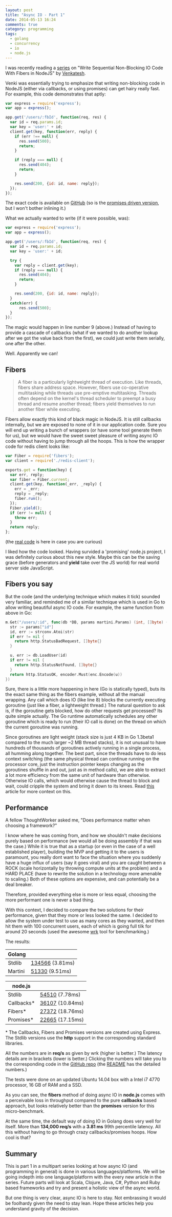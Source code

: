 ```yaml
---
layout: post
title: "Async IO - Part 1"
date: 2014-05-13 16:24
comments: true
category: programming
tags:
  - golang
  - concurrency
  - io
  - node.js
---
```


I was recently reading a [series](http://venkateshcm.com/2014/04/Reactor-Pattern-Part-4-Write-Sequential-Non-Blocking-IO-Code-With-Fibers-In-NodeJS/) on "Write Sequential Non-Blocking IO Code With Fibers in NodeJS" by [Venkatesh](http://venkateshcm.com/).

Venki was essentially trying to emphasize that writing non-blocking code in NodeJS (either via callbacks, or using promises) can get hairy really fast. For example, this code demonstrates that aptly:

```javascript Callback driven NodeJS
var express = require('express');
var app = express();

app.get('/users/:fbId', function(req, res) {
  var id = req.params.id;
  var key = 'user:' + id;
  client.get(key, function(err, reply) {
    if (err !== null) {
      res.send(500);
      return;
    }

    if (reply === null) {
      res.send(404);
      return;
    }

    res.send(200, {id: id, name: reply});
  });
});

```

The exact code is available on [GitHub](https://github.com/kidoman/fibrous/blob/master/nodejs/callback.js#L59-L72) (so is the [promises driven version](https://github.com/kidoman/fibrous/blob/master/nodejs/promise.js#L55-L65), but I won't bother inlining it.)

What we actually wanted to write (if it were possible, was):

```javascript Not plain old JavaScript
var express = require('express');
var app = express();

app.get('/users/:fbId', function(req, res) {
  var id = req.params.id;
  var key = 'user:' + id;

  try {
    var reply = client.get(key);
    if (reply === null) {
      res.send(404);
      return;
    }

    res.send(200, {id: id, name: reply});
  }
  catch(err) {
      res.send(500);
  }
});
```

The magic would happen in line number 9 (above.) Instead of having to provide a cascade of callbacks (what if we wanted to do another lookup after we got the value back from the first), we could just write them serially, one after the other.

Well. Apparently we can!

## Fibers

> A fiber is a particularly lightweight thread of execution. Like threads, fibers share address space. However, fibers use co-operative multitasking while threads use pre-emptive multitasking. Threads often depend on the kernel's thread scheduler to preempt a busy thread and resume another thread; fibers yield themselves to run another fiber while executing.

Fibers allow exactly this kind of black magic in NodeJS. It is still callbacks internally, but we are exposed to none of it in our application code. Sure you will end up writing a bunch of wrappers (or have some tool generate them for us), but we would have the sweet sweet pleasure of writing async IO code without having to jump through all the hoops. This is how the wrapper code for redis client looks like:

```javascript
var Fiber = require('fibers');
var client = require('./redis-client');

exports.get = function(key) {
  var err, reply;
  var fiber = Fiber.current;
  client.get(key, function(_err, _reply) {
    err = _err;
    reply = _reply;
    fiber.run();
  });
  Fiber.yield();
  if (err != null) {
    throw err;
  }
  return reply;
};
```

(the [real code](https://github.com/kidoman/fibrous/blob/master/nodejs/fiber.js#L52-L60) is here in case you are curious)

I liked how the code looked. Having survided a 'promising' node.js project, I was definitely curious about this new style. Maybe this can be the saving grace (before generators and **yield** take over the JS world) for real world server side JavaScript.

## Fibers you say

But the code (and the underlying technique which makes it tick) sounded very familiar, and reminded me of a similar technique which is used in Go to allow writing beautiful async IO code. For example, the same function from above in Go:

```go
m.Get("/users/:id", func(db *DB, params martini.Params) (int, []byte) {
  str := params["id"]
  id, err := strconv.Atoi(str)
  if err != nil {
    return http.StatusBadRequest, []byte{}
  }

  u, err := db.LoadUser(id)
  if err != nil {
    return http.StatusNotFound, []byte{}
  }
  return http.StatusOK, encoder.Must(enc.Encode(u))
})
```

Sure, there is a little more happening in here (Go is statically typed), buts its the exact same thing as the fibers example, without all the manual wrapping. Any call which does IO (like line 8) blocks the currently executing goroutine (just like a fiber, a lightweight thread.) The natural question to ask is, if the goroutine gets blocked, how do other requests get processed? Its quite simple actually. The Go runtime automatically schedules any other goroutine which is ready to run (their IO call is done) on the thread on which the current goroutine was running.

Since goroutines are light weight (stack size is just 4 KB in Go 1.3beta1 compared to the much larger ~2 MB thread stacks), it is not unusual to have hundreds of thousands of goroutines actively running in a single process, all humming along together. The best part, since the threads have to do less context switching (the same physical thread can continue running on the processor core, just the instruction pointer keeps changing as the goroutines shuffle in and out, just as in method calls), we are able to extract a lot more efficiency from the same unit of hardware than otherwise. Otherwise IO calls, which would otherwise cause the thread to block and wait, could cripple the system and bring it down to its knees. Read [this](http://venkateshcm.com/2014/05/How-To-Determine-Web-Applications-Thread-Poll-Size/) article for more context on this.

## Performance

A fellow ThoughtWorker asked me, "Does performance matter when choosing a framework?"

I know where he was coming from, and how we shouldn't make decisions purely based on performance (we would all be doing assembly if that was the case.) While it is true that as a startup (or even in the case of a well established player), building the MVP and getting it to the users is paramount, you really dont want to face the situation where you suddenly have a huge influx of users (say it goes viral) and you are caught between a ROCK (scale horizontally by throwing compute units at the problem) and a HARD PLACE (have to rewrite the solution in a technology more amenable to scaling.) Both of these options are expensive, and can potentially be a deal breaker.

Therefore, provided everything else is more or less equal, choosing the more performant one is never a bad thing.

With this context, I decided to compare the two solutions for their performance, given that they more or less looked the same. I decided to allow the system under test to use as many cores as they wanted, and then hit them with 100 concurrent users, each of which is going full tilk for around 20 seconds (used the awesome [wrk](https://github.com/wg/wrk) tool for benchmarking.)

The results:

Golang  | &nbsp;
--------|---------
Stdlib  | [134566](https://github.com/kidoman/fibrous/blob/master/go/stdlib.go) (3.81ms)
Martini | [51330](https://github.com/kidoman/fibrous/blob/master/go/martini.go) (9.51ms)

node.js   | &nbsp;
----------|------------------------------------------------------------------------------------
Stdlib    |[54510](https://github.com/kidoman/fibrous/blob/master/nodejs/stdlib.js) (7.78ms)
Callbacks*|[36107](https://github.com/kidoman/fibrous/blob/master/nodejs/callback.js) (10.84ms)
Fibers*   |[27372](https://github.com/kidoman/fibrous/blob/master/nodejs/fiber.js) (18.76ms)
Promises* |[22665](https://github.com/kidoman/fibrous/blob/master/nodejs/promise.js) (17.15ms)

\* The Callbacks, Fibers and Promises versions are created using Express. The Stdlib versions use the **http** support in the corresponding standard libraries.

All the numbers are in **req/s** as given by wrk (higher is better.) The latency details are in brackets (lower is better.) Clicking the numbers will take you to the corresponding code in the [GitHub repo](https://github.com/kidoman/fibrous) (the [README](https://github.com/kidoman/fibrous/blob/master/README.md) has the detailed numbers.)

The tests were done on an updated Ubuntu 14.04 box with a Intel i7 4770 processor, 16 GB of RAM and a SSD.

As you can see, the **fibers** method of doing async IO in **node.js** comes with a perceivable loss in throughput compared to the pure **callbacks** based approach, but looks relatively better than the **promises** version for this micro-benchmark.

At the same time, the default way of doing IO in Golang does very well for itself. More than **134,000 req/s** with a **3.81 ms** 99th percentile latency. All this without having to go through crazy callbacks/promises hoops. How cool is that?

## Summary

This is part 1 in a multipart series looking at how async IO (and programming in general) is done in various languages/platforms. We will be going indepth into one language/platform with the every new article in the series. Future parts will look at Scala, Clojure, Java, C#, Python and Ruby based frameworks and try and present a holistic view of the async world.

But one thing is very clear, async IO is here to stay. Not embrassing it would be foolhardy given the need to stay lean. Hope these articles help you understand gravity of the decision.
